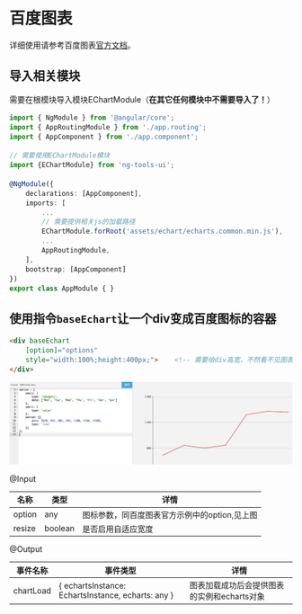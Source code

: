 # 百度图表
详细使用请参考百度图表[官方文档](http://echarts.baidu.com/api.html#echarts)。

## 导入相关模块
需要在根模块导入模块EChartModule（**在其它任何模块中不需要导入了！**）
```typescript
import { NgModule } from '@angular/core';
import { AppRoutingModule } from './app.routing';
import { AppComponent } from './app.component';

// 需要使用EChartModule模块
import {EChartModule} from 'ng-tools-ui';

@NgModule({
    declarations: [AppComponent],
    imports: [
        ...
        // 需要提供相关js的加载路径
        EChartModule.forRoot('assets/echart/echarts.common.min.js'),
        ...
        AppRoutingModule,
    ],
    bootstrap: [AppComponent]
})
export class AppModule { }

```
## 使用指令`baseEchart`让一个div变成百度图标的容器

```html
<div baseEchart 
    [option]="options"
    style="width:100%;height:400px;">    <!-- 需要给div高宽，不然看不见图表 -->
</div>
```
![图标实例](./images/echart.png)

@Input

名称 | 类型 | 详情
------------ | ------------- | ------------
option | any  | 图标参数，同百度图表官方示例中的option,见上图
resize | boolean  | 是否启用自适应宽度

@Output

事件名称 | 事件类型 | 详情
------------ | ------------- | ------------
chartLoad | { echartsInstance: EchartsInstance, echarts: any }  | 图表加载成功后会提供图表的实例和echarts对象
